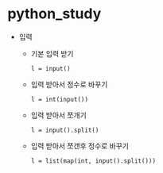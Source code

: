 # python_study

* 입력
  * 기본 입력 받기
    ```
    l = input()
    ```

  * 입력 받아서 정수로 바꾸기
    ```
    l = int(input())
    ```
  
  * 입력 받아서 쪼개기
    ```
    l = input().split()
    ```
  
  * 입력 받아서 쪼갠후 정수로 바꾸기
    ```
    l = list(map(int, input().split()))
    ```
  
